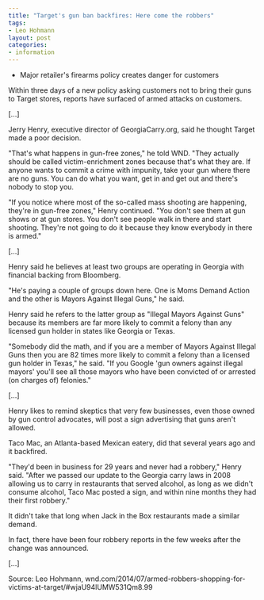 ```yaml
---
title: "Target's gun ban backfires: Here come the robbers"
tags:
- Leo Hohmann
layout: post
categories:
- information
---
```


- Major retailer's firearms policy creates danger for customers

Within three days of a new policy asking customers not to bring their guns to Target stores, reports have surfaced of armed attacks on customers.

\[...\]

Jerry Henry, executive director of GeorgiaCarry.org, said he thought Target made a poor decision.

"That's what happens in gun-free zones," he told WND. "They actually should be called victim-enrichment zones because that's what they are. If anyone wants to commit a crime with impunity, take your gun where there are no guns. You can do what you want, get in and get out and there's nobody to stop you.

"If you notice where most of the so-called mass shooting are happening, they're in gun-free zones," Henry continued. "You don't see them at gun shows or at gun stores. You don't see people walk in there and start shooting. They're not going to do it because they know everybody in there is armed."

\[...\]

Henry said he believes at least two groups are operating in Georgia with financial backing from Bloomberg.

"He's paying a couple of groups down here. One is Moms Demand Action and the other is Mayors Against Illegal Guns," he said.

Henry said he refers to the latter group as "Illegal Mayors Against Guns" because its members are far more likely to commit a felony than any licensed gun holder in states like Georgia or Texas.

"Somebody did the math, and if you are a member of Mayors Against Illegal Guns then you are 82 times more likely to commit a felony than a licensed gun holder in Texas," he said. "If you Google 'gun owners against illegal mayors' you'll see all those mayors who have been convicted of or arrested (on charges of) felonies."

\[...\]

Henry likes to remind skeptics that very few businesses, even those owned by gun control advocates, will post a sign advertising that guns aren't allowed.

Taco Mac, an Atlanta-based Mexican eatery, did that several years ago and it backfired.

"They'd been in business for 29 years and never had a robbery," Henry said. "After we passed our update to the Georgia carry laws in 2008 allowing us to carry in restaurants that served alcohol, as long as we didn't consume alcohol, Taco Mac posted a sign, and within nine months they had their first robbery."

It didn't take that long when Jack in the Box restaurants made a similar demand.

In fact, there have been four robbery reports in the few weeks after the change was announced.

\[...\]

Source: Leo Hohmann, wnd.com/2014/07/armed-robbers-shopping-for-victims-at-target/#wjaU94lUMW531Qm8.99
